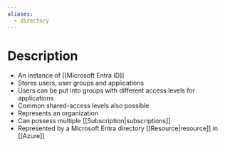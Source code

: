 ```yaml
---
aliases:
  - directory
---
```

# Description
- An instance of [[Microsoft Entra ID]]
- Stores users, user groups and applications
- Users can be put into groups with different access levels for applications
- Common shared-access levels also possible
- Represents an organization
- Can possess multiple [[Subscription|subscriptions]]
- Represented by a Microsoft Entra directory [[Resource|resource]] in [[Azure]]